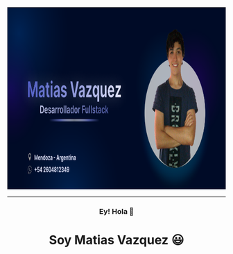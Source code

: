 <img src="./Me.png" width="100%" height="420px"/>
<hr>
<h3 align="center">Ey! Hola 👋</h3>
<h1 align="center">Soy Matias Vazquez 😃</h1>

